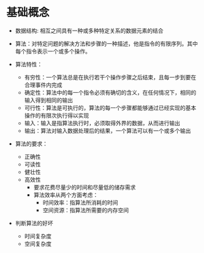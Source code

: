 # 基础概念

- 数据结构: 相互之间具有一种或多种特定关系的数据元素的结合

- 算法：对特定问题的解决方法和步骤的一种描述，他是指令的有限序列。其中每个指令表示一个或多个操作。

- 算法特性：
  - 有穷性：一个算法总是在执行若干个操作步骤之后结束，且每一步到要在合理事件内完成
  - 确定性：算法中的每一个指令必须有确切的含义，在任何情况下，相同的输入得到相同的输出
  - 可行性：算法是可执行的，算法的每一个步骤都能够通过已经实现的基本操作的有限次执行得以实现
  - 输入：输入是指算法执行时，必须取得外界的数据，从而进行输出
  - 输出：算法对输入数据处理后的结果，一个算法可以有一个或多个输出
- 算法的要求：
  - 正确性
  - 可读性
  - 健壮性
  - 高效性
    - 要求花费尽量少的时间和尽量低的储存需求
    - 算法效率从两个方面考虑：
      - 时间效率：指算法所消耗的时间
      - 空间资源：指算法所需要的内存空间
- 判断算法的好坏
  - 时间复杂度
  - 空间复杂度
